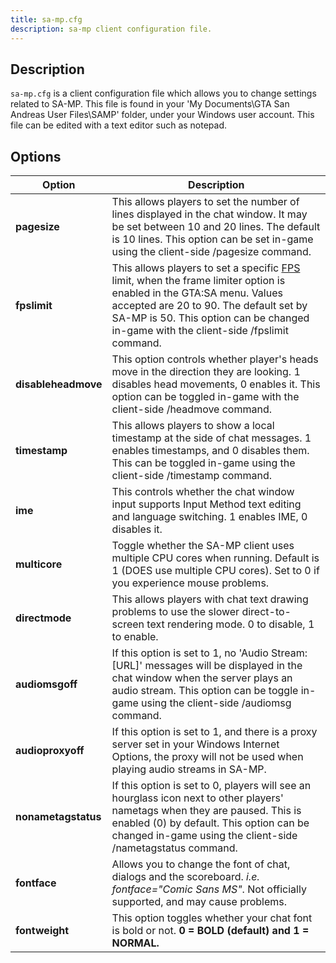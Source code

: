 ```yaml
---
title: sa-mp.cfg
description: sa-mp client configuration file.
---
```


## Description

`sa-mp.cfg` is a client configuration file which allows you to change settings related to SA-MP. This file is found in your 'My Documents\\GTA San Andreas User Files\\SAMP' folder, under your Windows user account. This file can be edited with a text editor such as notepad.

## Options

| Option              | Description                                                                                                                                                                                                                                                                                                                                 |
| ------------------- | ------------------------------------------------------------------------------------------------------------------------------------------------------------------------------------------------------------------------------------------------------------------------------------------------------------------------------------------- |
| **pagesize**        | This allows players to set the number of lines displayed in the chat window. It may be set between 10 and 20 lines. The default is 10 lines. This option can be set in-game using the client-side /pagesize command.                                                                                                                        |
| **fpslimit**        | This allows players to set a specific [FPS](http://en.wikipedia.org/wiki/Frame_rate "http://en.wikipedia.org/wiki/Frame_rate") limit, when the frame limiter option is enabled in the GTA:SA menu. Values accepted are 20 to 90. The default set by SA-MP is 50. This option can be changed in-game with the client-side /fpslimit command. |
| **disableheadmove** | This option controls whether player's heads move in the direction they are looking. 1 disables head movements, 0 enables it. This option can be toggled in-game with the client-side /headmove command.                                                                                                                                     |
| **timestamp**       | This allows players to show a local timestamp at the side of chat messages. 1 enables timestamps, and 0 disables them. This can be toggled in-game using the client-side /timestamp command.                                                                                                                                                |
| **ime**             | This controls whether the chat window input supports Input Method text editing and language switching. 1 enables IME, 0 disables it.                                                                                                                                                                                                        |
| **multicore**       | Toggle whether the SA-MP client uses multiple CPU cores when running. Default is 1 (DOES use multiple CPU cores). Set to 0 if you experience mouse problems.                                                                                                                                                                                |
| **directmode**      | This allows players with chat text drawing problems to use the slower direct-to-screen text rendering mode. 0 to disable, 1 to enable.                                                                                                                                                                                                      |
| **audiomsgoff**     | If this option is set to 1, no 'Audio Stream: \[URL\]' messages will be displayed in the chat window when the server plays an audio stream. This option can be toggle in-game using the client-side /audiomsg command.                                                                                                                      |
| **audioproxyoff**   | If this option is set to 1, and there is a proxy server set in your Windows Internet Options, the proxy will not be used when playing audio streams in SA-MP.                                                                                                                                                                               |
| **nonametagstatus** | If this option is set to 0, players will see an hourglass icon next to other players' nametags when they are paused. This is enabled (0) by default. This option can be changed in-game using the client-side /nametagstatus command.                                                                                                       |
| **fontface**        | Allows you to change the font of chat, dialogs and the scoreboard. _i.e. fontface="Comic Sans MS"_. Not officially supported, and may cause problems.                                                                                                                                                                                       |
| **fontweight**      | This option toggles whether your chat font is bold or not. **0 = BOLD (default) and 1 = NORMAL.**                                                                                                                                                                                                                                           |
